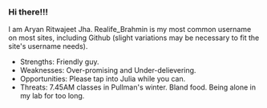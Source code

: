 ### Hi there!!!

I am Aryan Ritwajeet Jha. Realife_Brahmin is my most common username on most sites, including Github (slight variations may be necessary to fit the site's username needs).
- Strengths: Friendly guy.
- Weaknesses: Over-promising and Under-delievering.
- Opportunities: Please tap into Julia while you can.
- Threats: 7.45AM classes in Pullman's winter. Bland food. Being alone in my lab for too long.
